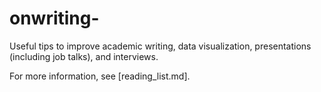 # onwriting-

Useful tips to improve academic writing, data visualization, presentations (including job talks), and interviews.

For more information, see [reading_list.md]. 

